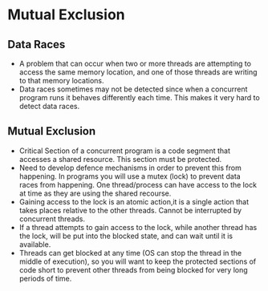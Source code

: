 # Mutual Exclusion

## Data Races
- A problem that can occur when two or more threads are attempting to access
the same memory location, and one of those threads are writing to that memory
locations.
- Data races sometimes may not be detected since when a concurrent program runs
it behaves differently each time. This makes it very hard to detect data races.

## Mutual Exclusion
- Critical Section of a concurrent program is a code segment that accesses a
shared resource. This section must be protected.
- Need to develop defence mechanisms in order to prevent this from happening.
In programs you will use a mutex (lock) to prevent data races from happening.
One thread/process can have access to the lock at time as they are using the
shared recourse.
- Gaining access to the lock is an atomic action,it is a single action that
takes places relative to the other threads. Cannot be interrupted by concurrent
threads.
- If a thread attempts to gain access to the lock, while another thread has the
lock, will be put into the blocked state, and can wait until it is available.
- Threads can get blocked at any time (OS can stop the thread in the middle of
execution), so you will want to keep the protected sections of code short to
prevent other threads from being blocked for very long periods of time.
